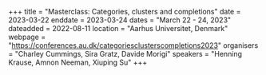 +++
title = "Masterclass: Categories, clusters and completions"
date = 2023-03-22
enddate = 2023-03-24
dates = "March 22 - 24, 2023"
dateadded = 2022-08-11
location = "Aarhus Universitet, Denmark"
webpage = "https://conferences.au.dk/categoriesclusterscompletions2023"
organisers = "Charley Cummings, Sira Gratz, Davide Morigi"
speakers = "Henning Krause, Amnon Neeman, Xiuping Su"
+++

